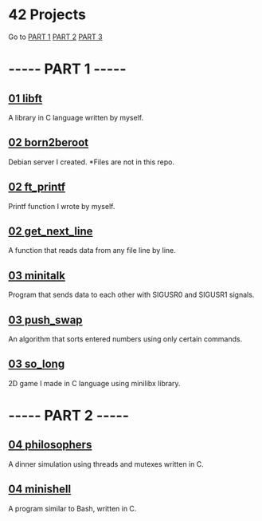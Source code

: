 # 42 Projects
Go to
[PART 1](#------part-1-------)
[PART 2](#------part-2-------)
[PART 3](#------part-3-------)

# ----- PART 1 -----

## [01 libft](https://github.com/Muratmirsad/42/tree/master/01%20Libft/)

A library in C language written by myself.

## [02 born2beroot](https://github.com/Muratmirsad/42/tree/master/02%20born2beroot/)

Debian server I created. *Files are not in this repo.

## [02 ft_printf](https://github.com/Muratmirsad/42/tree/master/02%20ft_printf/)

Printf function I wrote by myself.

## [02 get_next_line](https://github.com/Muratmirsad/42/tree/master/02%20get_next_line/)

A function that reads data from any file line by line.

## [03 minitalk](https://github.com/Muratmirsad/42/tree/master/03%20minitalk/)

Program that sends data to each other with SIGUSR0 and SIGUSR1 signals.

## [03 push_swap](https://github.com/Muratmirsad/42/tree/master/03%20push_swap/)

An algorithm that sorts entered numbers using only certain commands.

## [03 so_long](https://github.com/Muratmirsad/42/tree/master/03%20so_long/)

2D game I made in C language using minilibx library.

# ----- PART 2 -----

## [04 philosophers](https://github.com/Muratmirsad/42/tree/master/04%20philosophers/)

A dinner simulation using threads and mutexes written in C.

## [04 minishell](https://github.com/Muratmirsad/42/tree/master/04%20Minishell/)

A program similar to Bash, written in C.
